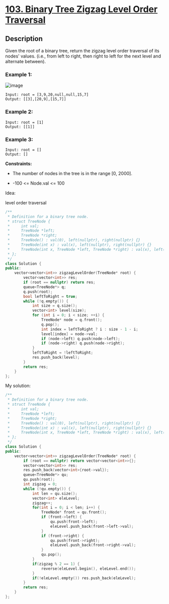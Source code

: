 # [103. Binary Tree Zigzag Level Order Traversal](https://leetcode.com/problems/binary-tree-zigzag-level-order-traversal/)

## Description

Given the root of a binary tree, return the zigzag level order traversal of its nodes' values. (i.e., from left to right, then right to left for the next level and alternate between).

### Example 1:

![image](https://assets.leetcode.com/uploads/2021/02/19/tree1.jpg)

```
Input: root = [3,9,20,null,null,15,7]
Output: [[3],[20,9],[15,7]]
```

### Example 2:

```
Input: root = [1]
Output: [[1]]
```

### Example 3:

```
Input: root = []
Output: []
```

**Constraints:**


- The number of nodes in the tree is in the range [0, 2000].


- -100 <= Node.val <= 100


Idea:

level order traversal

```cpp
/**
 * Definition for a binary tree node.
 * struct TreeNode {
 *     int val;
 *     TreeNode *left;
 *     TreeNode *right;
 *     TreeNode() : val(0), left(nullptr), right(nullptr) {}
 *     TreeNode(int x) : val(x), left(nullptr), right(nullptr) {}
 *     TreeNode(int x, TreeNode *left, TreeNode *right) : val(x), left(left), right(right) {}
 * };
 */
class Solution {
public:
    vector<vector<int>> zigzagLevelOrder(TreeNode* root) {
        vector<vector<int>> res;
        if (root == nullptr) return res;
        queue<TreeNode*> q;
        q.push(root);
        bool leftToRight = true;
        while (!q.empty()) {
            int size = q.size();
            vector<int> level(size);
            for (int i = 0; i < size; ++i) {
                TreeNode* node = q.front();
                q.pop();
                int index = leftToRight ? i : size - 1 - i;
                level[index] = node->val;
                if (node->left) q.push(node->left);
                if (node->right) q.push(node->right);
            }
            leftToRight = !leftToRight;
            res.push_back(level);
        }
        return res;
    }
};
```

My solution:

```cpp
/**
 * Definition for a binary tree node.
 * struct TreeNode {
 *     int val;
 *     TreeNode *left;
 *     TreeNode *right;
 *     TreeNode() : val(0), left(nullptr), right(nullptr) {}
 *     TreeNode(int x) : val(x), left(nullptr), right(nullptr) {}
 *     TreeNode(int x, TreeNode *left, TreeNode *right) : val(x), left(left), right(right) {}
 * };
 */
class Solution {
public:
    vector<vector<int>> zigzagLevelOrder(TreeNode* root) {
        if (root == nullptr) return vector<vector<int>>{};
        vector<vector<int>> res;
        res.push_back(vector<int>{root->val});
        queue<TreeNode*> qu;
        qu.push(root);
        int zigzag = 0;
        while (!qu.empty()) {
            int len = qu.size();
            vector<int> eleLevel;
            zigzag++;
            for(int i = 0; i < len; i++) {
                TreeNode* front = qu.front();
                if (front->left) {
                    qu.push(front->left);   
                    eleLevel.push_back(front->left->val);
                }
                if (front->right) {
                    qu.push(front->right); 
                    eleLevel.push_back(front->right->val);
                }             
                qu.pop();
            }
            if(zigzag % 2 == 1) {
                reverse(eleLevel.begin(), eleLevel.end());                                 
            }
            if(!eleLevel.empty()) res.push_back(eleLevel);
        }
        return res;        
    }
};
```